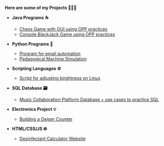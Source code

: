 <b>Here are some of my Projects 👩🏾‍💻</b>

- <b>Java Programs ☕️</b>
  - [Chess Game with GUI using OPP practices](https://github.com/anushbareyan/chess-java)
  - [Console BlackJack Game using OPP practices](https://github.com/anushbareyan/blackjack-java)
 
- <b>Python Programs 🐍</b>
  - [Program for email automation](https://github.com/anushbareyan/email-automation)
  - [Pedagogical Machine Simulation](https://github.com/anushbareyan/pedagogical-machine-simulation)

- <b>Scripting Languages ⚙️</b>
  - [Script for adjusting birghtness on Linux](https://github.com/anushbareyan/birghtness-change-on-linux)
 
- <b>SQL Database 🗃</b>
  - [Music Collaboration Platform Database + use cases to practice SQL](https://github.com/anushbareyan/music-collaboration-db)
 
- <b>Electronics Project 💡</b>
  - [Building a Geiger Counter](https://github.com/anushbareyan/geiger-counter)

- <b>HTML/CSS/JS 🌐</b>

  - [Desinfectant Calculator Website](https://github.com/anushbareyan/desinfectant-calculator)

